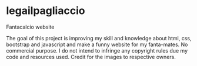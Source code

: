 # legailpagliaccio
Fantacalcio website

The goal of this project is improving my skill and knowledge about html, css, bootstrap and javascript and make a funny website for my fanta-mates. No commercial purpose. I do not intend to infringe any copyright rules due my code and resources used. Credit for the images to respective owners.
